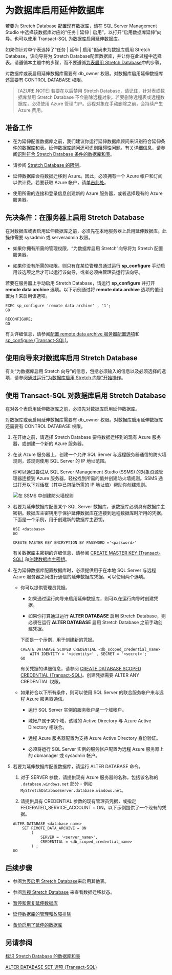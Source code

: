 <properties
	pageTitle="为数据库启用 Stretch Database | Azure"
	description="了解如何为延伸数据库配置数据库。"
	services="sql-server-stretch-database"
	documentationCenter=""
	authors="douglaslMS"
	manager=""
	editor=""/>

<tags
	ms.service="sql-server-stretch-database"
	ms.date="08/05/2016"
	wacn.date="09/05/2016"/>

# 为数据库启用延伸数据库

若要为 Stretch Database 配置现有数据库，请在 SQL Server Management Studio 中选择该数据库对应的“任务 | 延伸 | 启用”，以打开“启用数据库延伸”向导。也可以使用 Transact-SQL 为数据库启用延伸数据库。

如果你针对单个表选择了“任务 | 延伸 | 启用”但尚未为数据库启用 Stretch Database，该向导将为 Stretch Database配置数据库，并让你在此过程中选择表。请遵循本主题中的步骤，而不要遵循[为表启用 Stretch Database](/documentation/articles/sql-server-stretch-database-enable-database/)中的步骤。

对数据库或表启用延伸数据库需要有 db\_owner 权限。对数据库启用延伸数据库还需要有 CONTROL DATABASE 权限。

 >   [AZURE.NOTE] 若要在以后禁用 Stretch Database，请记住，针对表或数据库禁用 Stretch Database 不会删除远程对象。若要删除远程表或远程数据库，必须使用 Azure 管理门户。远程对象在手动删除之前，会持续产生 Azure 费用。

## 准备工作

-   在为延伸配置数据库之前，我们建议你运行延伸数据库顾问来识别符合延伸条件的数据库和表。延伸数据库顾问还可识别阻碍性问题。有关详细信息，请参阅[识别符合 Stretch Database 条件的数据库和表](/documentation/articles/sql-server-stretch-database-identify-databases/)。

-   请参阅 [Stretch Database 的限制](/documentation/articles/sql-server-stretch-database-limitations/)。

-   延伸数据库会将数据迁移到 Azure。因此，必须拥有一个 Azure 帐户和订阅以供计费。若要获取 Azure 帐户，请[单击此处](/pricing/1rmb-trial/)。

-   使用所需的连接和登录信息创建新的 Azure 服务器，或者选择现有的 Azure 服务器。

## <a name="EnableTSQLServer"></a>先决条件：在服务器上启用 Stretch Database
在对数据库或表启用延伸数据库之前，必须先在本地服务器上启用延伸数据库。此操作需要 sysadmin 或 serveradmin 权限。

-   如果你拥有所需的管理权限，“为数据库启用 Stretch”向导将为 Stretch 配置服务器。

-   如果你没有所需的权限，则只有在某位管理员通过运行 **sp\_configure** 手动启用该选项之后才可以运行该向导，或者必须由管理员运行该向导。

若要在服务器上手动启用 Stretch Database，请运行 **sp\_configure** 并打开 **remote data archive** 选项。以下示例通过将 **remote data archive** 选项的值设置为 1 来启用该选项。


	EXEC sp_configure 'remote data archive' , '1';
	GO

	RECONFIGURE;
	GO

有关详细信息，请参阅[配置 remote data archive 服务器配置选项](https://msdn.microsoft.com/zh-cn/library/mt143175.aspx)和 [sp\_configure (Transact-SQL)](https://msdn.microsoft.com/zh-cn/library/ms188787.aspx)。

## <a name="Wizard"></a>使用向导来对数据库启用 Stretch Database
有关“为数据库启用 Stretch 向导”的信息，包括必须输入的信息以及必须选择的选项，请参阅[通过运行“为数据库启用 Stretch 向导”开始操作](/documentation/articles/sql-server-stretch-database-wizard/)。

## <a name="EnableTSQLDatabase"></a>使用 Transact-SQL 对数据库启用 Stretch Database
在对各个表启用延伸数据库之前，必须先对数据库启用延伸数据库。

对数据库或表启用延伸数据库需要有 db\_owner 权限。对数据库启用延伸数据库还需要有 CONTROL DATABASE 权限。

1.  在开始之前，请选择 Stretch Database 要将数据迁移到的现有 Azure 服务器，或创建一个新的 Azure 服务器。

2.  在该 Azure 服务器上，创建一个允许 SQL Server 与远程服务器通信的防火墙规则，该规则使用 SQL Server 的 IP 地址范围。

    你可以通过尝试从 SQL Server Management Studio (SSMS) 的对象资源管理器连接到 Azure 服务器，轻松找到所需的值并创建防火墙规则。SSMS 通过打开以下对话框（其中已包括所需的 IP 地址值）帮助你创建规则。

	![在 SSMS 中创建防火墙规则][FirewallRule]  


3.  若要为延伸数据库配置某个 SQL Server 数据库，该数据库必须具有数据库主密钥。数据库主密钥用于保护延伸数据库在连接到远程数据库时所用的凭据。下面是一个示例，用于创建新的数据库主密钥。

        USE <database>
        GO
    
        CREATE MASTER KEY ENCRYPTION BY PASSWORD ='<password>'

    有关数据库主密钥的详细信息，请参阅 [CREATE MASTER KEY (Transact-SQL)](https://msdn.microsoft.com/zh-cn/library/ms174382.aspx) 和[创建数据库主密钥](https://msdn.microsoft.com/zh-cn/library/aa337551.aspx)。

4.  在为延伸数据库配置数据库时，必须提供用于在本地 SQL Server 与远程 Azure 服务器之间进行通信的延伸数据库凭据。可以使用两个选项。

    -   你可以提供管理员凭据。

        -   如果通过运行向导来启用延伸数据库，则可以在运行向导时创建凭据。

        -   如果你打算通过运行 **ALTER DATABASE** 启用 Stretch Database，则必须在运行 **ALTER DATABASE** 启用 Stretch Database 之前手动创建凭据。

		下面是一个示例，用于创建新的凭据。

        ```tsql
        CREATE DATABASE SCOPED CREDENTIAL <db_scoped_credential_name>
            WITH IDENTITY = '<identity>' , SECRET = '<secret>';
        GO
        ```

		有关凭据的详细信息，请参阅 [CREATE DATABASE SCOPED CREDENTIAL (Transact-SQL)](https://msdn.microsoft.com/zh-cn/library/mt270260.aspx)。创建凭据需要 ALTER ANY CREDENTIAL 权限。

    -   如果符合以下所有条件，则可以使用 SQL Server 的联合服务帐户来与远程 Azure 服务器通信。

        -   运行 SQL Server 实例的服务帐户是一个域帐户。

        -   域帐户属于某个域，该域的 Active Directory 与 Azure Active Directory 相联合。

        -   远程 Azure 服务器配置为支持 Azure Active Directory 身份验证。

        -   必须将运行 SQL Server 实例的服务帐户配置为远程 Azure 服务器上的 dbmanager 或 sysadmin 帐户。

5.  若要为延伸数据库配置数据库，请运行 ALTER DATABASE 命令。

    1.  对于 SERVER 参数，请提供现有 Azure 服务器的名称，包括该名称的 `.database.windows.net` 部分 - 例如 `MyStretchDatabaseServer.database.windows.net`。

    2.  请提供具有 CREDENTIAL 参数的现有管理员凭据，或指定 FEDERATED\_SERVICE\_ACCOUNT = ON。以下示例提供了一个现有的凭据。

    ```tsql
    ALTER DATABASE <database name>
        SET REMOTE_DATA_ARCHIVE = ON
            (
                SERVER = '<server_name>',
                CREDENTIAL = <db_scoped_credential_name>
            ) ;
    GO
    ```

## 后续步骤
-   参阅[为表启用 Stretch Database](/documentation/articles/sql-server-stretch-database-enable-table/)来启用其他表。

-   参阅[监视 Stretch Database](/documentation/articles/sql-server-stretch-database-monitor/) 来查看数据迁移状态。

-   [暂停和恢复延伸数据库](/documentation/articles/sql-server-stretch-database-pause/)

-   [延伸数据库的管理和故障排除](/documentation/articles/sql-server-stretch-database-manage/)

-   [备份启用了延伸的数据库](/documentation/articles/sql-server-stretch-database-backup/)

## 另请参阅

[标识 Stretch Database 的数据库和表](/documentation/articles/sql-server-stretch-database-identify-databases/)

[ALTER DATABASE SET 选项 (Transact-SQL)](https://msdn.microsoft.com/zh-cn/library/bb522682.aspx)

[FirewallRule]: ./media/sql-server-stretch-database-enable-database/firewall.png

<!---HONumber=Mooncake_0829_2016-->